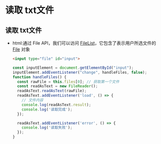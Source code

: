 # 读取 txt文件

## 读取 txt文件

+ html:通过 File API，我们可以访问 [FileList](https://developer.mozilla.org/zh-CN/docs/Web/API/FileList "FileList")，它包含了表示用户所选文件的 [File](https://developer.mozilla.org/zh-CN/docs/Web/API/File "File") 对象

    ```html
    <input type="file" id="input">
    ```

    ```js
    const inputElement = document.getElementById("input");
    inputElement.addEventListener("change", handleFiles, false);
    function handleFiles() {
      const rawFile = this.files[0]; // 获取第一个文件
      const readAsText = new FileReader();
      readAsText.readAsText(rawFile);
      readAsText.addEventListener('load', () => {
        // 文件内容
        console.log(readAsText.result);
        console.log('读取完成');
      });

      readAsText.addEventListener('error', () => {
        console.log('读取失败');
      });
    }
    ```
